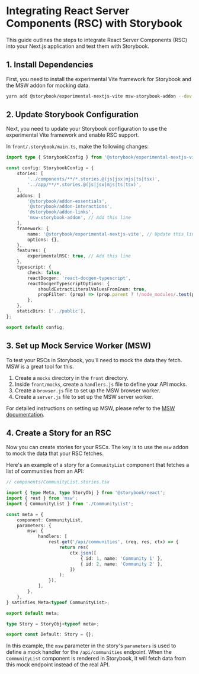 # Integrating React Server Components (RSC) with Storybook

This guide outlines the steps to integrate React Server Components (RSC) into your Next.js application and test them with Storybook.

## 1. Install Dependencies

First, you need to install the experimental Vite framework for Storybook and the MSW addon for mocking data.

```bash
yarn add @storybook/experimental-nextjs-vite msw-storybook-addon --dev
```

## 2. Update Storybook Configuration

Next, you need to update your Storybook configuration to use the experimental Vite framework and enable RSC support.

In `front/.storybook/main.ts`, make the following changes:

```typescript
import type { StorybookConfig } from '@storybook/experimental-nextjs-vite';

const config: StorybookConfig = {
    stories: [
        '../components/**/*.stories.@(js|jsx|mjs|ts|tsx)',
        '../app/**/*.stories.@(js|jsx|mjs|ts|tsx)',
    ],
    addons: [
        '@storybook/addon-essentials',
        '@storybook/addon-interactions',
        '@storybook/addon-links',
        'msw-storybook-addon', // Add this line
    ],
    framework: {
        name: '@storybook/experimental-nextjs-vite', // Update this line
        options: {},
    },
    features: {
        experimentalRSC: true, // Add this line
    },
    typescript: {
        check: false,
        reactDocgen: 'react-docgen-typescript',
        reactDocgenTypescriptOptions: {
            shouldExtractLiteralValuesFromEnum: true,
            propFilter: (prop) => (prop.parent ? !/node_modules/.test(prop.parent.fileName) : true),
        },
    },
    staticDirs: ['../public'],
};

export default config;
```

## 3. Set up Mock Service Worker (MSW)

To test your RSCs in Storybook, you'll need to mock the data they fetch. MSW is a great tool for this.

1.  Create a `mocks` directory in the `front` directory.
2.  Inside `front/mocks`, create a `handlers.js` file to define your API mocks.
3.  Create a `browser.js` file to set up the MSW browser worker.
4.  Create a `server.js` file to set up the MSW server worker.

For detailed instructions on setting up MSW, please refer to the [MSW documentation](https://mswjs.io/docs/).

## 4. Create a Story for an RSC

Now you can create stories for your RSCs. The key is to use the `msw` addon to mock the data that your RSC fetches.

Here's an example of a story for a `CommunityList` component that fetches a list of communities from an API:

```typescript
// components/CommunityList.stories.tsx

import { type Meta, type StoryObj } from '@storybook/react';
import { rest } from 'msw';
import { CommunityList } from './CommunityList';

const meta = {
    component: CommunityList,
    parameters: {
        msw: {
            handlers: [
                rest.get('/api/communities', (req, res, ctx) => {
                    return res(
                        ctx.json([
                            { id: 1, name: 'Community 1' },
                            { id: 2, name: 'Community 2' },
                        ])
                    );
                }),
            ],
        },
    },
} satisfies Meta<typeof CommunityList>;

export default meta;

type Story = StoryObj<typeof meta>;

export const Default: Story = {};
```

In this example, the `msw` parameter in the story's `parameters` is used to define a mock handler for the `/api/communities` endpoint. When the `CommunityList` component is rendered in Storybook, it will fetch data from this mock endpoint instead of the real API.
